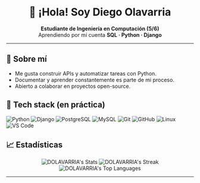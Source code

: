 <div align="center">

# 👋 ¡Hola! Soy **Diego Olavarria**
**Estudiante de Ingeniería en Computación (5/6)**  
Aprendiendo por mi cuenta **SQL · Python · Django**



</div>

---

## 🚀 Sobre mí
- Me gusta construir APIs y automatizar tareas con Python.
- Documentar y aprender constantemente es parte de mi proceso.
- Abierto a colaborar en proyectos open-source.



## 🧰 Tech stack (en práctica)
![Python](https://img.shields.io/badge/Python-3776AB?logo=python&logoColor=white)
![Django](https://img.shields.io/badge/Django-092E20?logo=django&logoColor=white)
![PostgreSQL](https://img.shields.io/badge/PostgreSQL-4169E1?logo=postgresql&logoColor=white)
![MySQL](https://img.shields.io/badge/MySQL-4479A1?logo=mysql&logoColor=white)
![Git](https://img.shields.io/badge/Git-F05032?logo=git&logoColor=white)
![GitHub](https://img.shields.io/badge/GitHub-181717?logo=github&logoColor=white)
![Linux](https://img.shields.io/badge/Linux-FCC624?logo=linux&logoColor=black)
![VS Code](https://img.shields.io/badge/VS%20Code-007ACC?logo=visualstudiocode&logoColor=white)

## 📈 Estadísticas
<div align="center">

![DOLAVARRIA's Stats](https://github-readme-stats.vercel.app/api?username=DOLAVARRIA&theme=gruvbox&show_icons=true&hide_border=false&count_private=true)
![DOLAVARRIA's Streak](https://github-readme-streak-stats.herokuapp.com/?user=DOLAVARRIA&theme=gruvbox&hide_border=false)
![DOLAVARRIA's Top Languages](https://github-readme-stats.vercel.app/api/top-langs/?username=DOLAVARRIA&theme=gruvbox&show_icons=true&hide_border=false&layout=compact)

</div>

---

<!-- [Email](mailto:tu-email@ejemplo.com) · [LinkedIn](https://www.linkedin.com/in/tu-usuario/) -->

